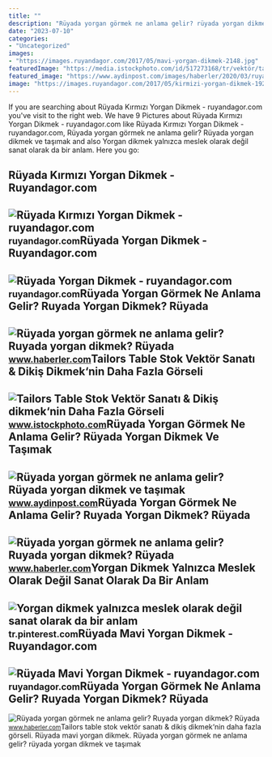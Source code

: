 ```yaml
---
title: ""
description: "Rüyada yorgan görmek ne anlama gelir? rüyada yorgan dikmek ve taşımak"
date: "2023-07-10"
categories:
- "Uncategorized"
images:
- "https://images.ruyandagor.com/2017/05/mavi-yorgan-dikmek-2148.jpg"
featuredImage: "https://media.istockphoto.com/id/517273168/tr/vektör/tailors-table.jpg?s=612x612&amp;w=is&amp;k=20&amp;c=swIqjAdgMLjmcllWYRR5051ldhi7Ogu-aP7sXmCSC2s="
featured_image: "https://www.aydinpost.com/images/haberler/2020/03/ruyada-yorgan-gormek-ne-anlama-gelir-ruyada-yorgan-dikmek-ve-tasimak-anlami_CCHr91qrrx.jpg"
image: "https://images.ruyandagor.com/2017/05/kirmizi-yorgan-dikmek-1927.jpg"
---
```


If you are searching about Rüyada Kırmızı Yorgan Dikmek - ruyandagor.com you've visit to the right web. We have 9 Pictures about Rüyada Kırmızı Yorgan Dikmek - ruyandagor.com like Rüyada Kırmızı Yorgan Dikmek - ruyandagor.com, Rüyada yorgan görmek ne anlama gelir? Rüyada yorgan dikmek ve taşımak and also Yorgan dikmek yalnızca meslek olarak değil sanat olarak da bir anlam. Here you go:

Rüyada Kırmızı Yorgan Dikmek - Ruyandagor.com
---------------------------------------------

 ![Rüyada Kırmızı Yorgan Dikmek - ruyandagor.com](https://images.ruyandagor.com/2017/05/kirmizi-yorgan-dikmek-1927.jpg) <small>ruyandagor.com</small>Rüyada Yorgan Dikmek - Ruyandagor.com
-------------------------------------

 ![Rüyada Yorgan Dikmek - ruyandagor.com](https://images.ruyandagor.com/2017/04/yorgan-dikmek-0001.jpg) <small>ruyandagor.com</small>Rüyada Yorgan Görmek Ne Anlama Gelir? Ruyada Yorgan Dikmek? Rüyada
------------------------------------------------------------------

 ![Rüyada yorgan görmek ne anlama gelir? Ruyada yorgan dikmek? Rüyada](https://i.hbrcdn.com/haber/2020/10/21/ruyada-yorgan-gormek-ne-anlama-gelir-ruyada-13682100_1361_m.jpg) <small>www.haberler.com</small>Tailors Table Stok Vektör Sanatı &amp; Dikiş Dikmek‘nin Daha Fazla Görseli
--------------------------------------------------------------------------

 ![Tailors Table Stok Vektör Sanatı & Dikiş dikmek‘nin Daha Fazla Görseli](https://media.istockphoto.com/id/517273168/tr/vektör/tailors-table.jpg?s=612x612&w=is&k=20&c=swIqjAdgMLjmcllWYRR5051ldhi7Ogu-aP7sXmCSC2s=) <small>www.istockphoto.com</small>Rüyada Yorgan Görmek Ne Anlama Gelir? Rüyada Yorgan Dikmek Ve Taşımak
---------------------------------------------------------------------

 ![Rüyada yorgan görmek ne anlama gelir? Rüyada yorgan dikmek ve taşımak](https://www.aydinpost.com/images/haberler/2020/03/ruyada-yorgan-gormek-ne-anlama-gelir-ruyada-yorgan-dikmek-ve-tasimak-anlami_CCHr91qrrx.jpg) <small>www.aydinpost.com</small>Rüyada Yorgan Görmek Ne Anlama Gelir? Ruyada Yorgan Dikmek? Rüyada
------------------------------------------------------------------

 ![Rüyada yorgan görmek ne anlama gelir? Ruyada yorgan dikmek? Rüyada](https://i.hbrcdn.com/haber/2020/10/21/ruyada-yorgan-gormek-ne-anlama-gelir-ruyada-13682100_5565_amp.jpg) <small>www.haberler.com</small>Yorgan Dikmek Yalnızca Meslek Olarak Değil Sanat Olarak Da Bir Anlam
--------------------------------------------------------------------

 ![Yorgan dikmek yalnızca meslek olarak değil sanat olarak da bir anlam](https://i.pinimg.com/originals/02/2f/df/022fdff9035a5446497614435dcdb073.jpg) <small>tr.pinterest.com</small>Rüyada Mavi Yorgan Dikmek - Ruyandagor.com
------------------------------------------

 ![Rüyada Mavi Yorgan Dikmek - ruyandagor.com](https://images.ruyandagor.com/2017/05/mavi-yorgan-dikmek-2148.jpg) <small>ruyandagor.com</small>Rüyada Yorgan Görmek Ne Anlama Gelir? Ruyada Yorgan Dikmek? Rüyada
------------------------------------------------------------------

 ![Rüyada yorgan görmek ne anlama gelir? Ruyada yorgan dikmek? Rüyada](https://i.hbrcdn.com/haber/2020/10/21/ruyada-yorgan-gormek-ne-anlama-gelir-ruyada-13682100_4035_m.jpg) <small>www.haberler.com</small>Tailors table stok vektör sanatı &amp; dikiş dikmek‘nin daha fazla görseli. Rüyada mavi yorgan dikmek. Rüyada yorgan görmek ne anlama gelir? rüyada yorgan dikmek ve taşımak
